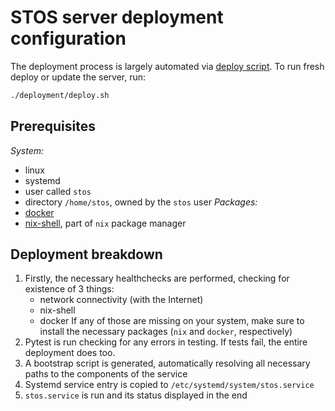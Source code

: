 # STOS server deployment configuration

The deployment process is largely automated via [deploy script](./deploy.sh). To run fresh deploy or update the server, run:
```sh
./deployment/deploy.sh
```
## Prerequisites
_System:_
- linux
- systemd
- user called `stos`
- directory `/home/stos`, owned by the `stos` user
_Packages:_
- [docker](https://www.docker.com/)
- [nix-shell](https://nixos.org/), part of `nix` package manager

## Deployment breakdown
1. Firstly, the necessary healthchecks are performed, checking for existence of 3 things:
    - network connectivity (with the Internet)
    - nix-shell
    - docker
If any of those are missing on your system, make sure to install the necessary packages (`nix` and `docker`, respectively)
2. Pytest is run checking for any errors in testing. If tests fail, the entire deployment does too.
3. A bootstrap script is generated, automatically resolving all necessary paths to the components of the service
4. Systemd service entry is copied to `/etc/systemd/system/stos.service`
5. `stos.service` is run and its status displayed in the end

